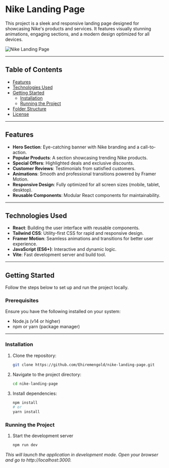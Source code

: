 # Nike Landing Page

This project is a sleek and responsive landing page designed for showcasing Nike's products and services. It features visually stunning animations, engaging sections, and a modern design optimized for all devices.

![Nike Landing Page](./src/assets/your-image-name.png)

---

## Table of Contents
- [Features](#features)
- [Technologies Used](#technologies-used)
- [Getting Started](#getting-started)
  - [Installation](#installation)
  - [Running the Project](#running-the-project)
- [Folder Structure](#folder-structure)
- [License](#license)

---

## Features
- **Hero Section**: Eye-catching banner with Nike branding and a call-to-action.
- **Popular Products**: A section showcasing trending Nike products.
- **Special Offers**: Highlighted deals and exclusive discounts.
- **Customer Reviews**: Testimonials from satisfied customers.
- **Animations**: Smooth and professional transitions powered by Framer Motion.
- **Responsive Design**: Fully optimized for all screen sizes (mobile, tablet, desktop).
- **Reusable Components**: Modular React components for maintainability.

---

## Technologies Used
- **React**: Building the user interface with reusable components.
- **Tailwind CSS**: Utility-first CSS for rapid and responsive design.
- **Framer Motion**: Seamless animations and transitions for better user experience.
- **JavaScript (ES6+)**: Interactive and dynamic logic.
- **Vite**: Fast development server and build tool.

---

## Getting Started

Follow the steps below to set up and run the project locally.

### Prerequisites
Ensure you have the following installed on your system:
- Node.js (v14 or higher)
- npm or yarn (package manager)

---

### Installation
1. Clone the repository:
   ```bash
   git clone https://github.com/Ehiremengold/nike-landing-page.git

2. Navigate to the project directory:
    ```bash
    cd nike-landing-page

3. Install dependencies:
    ```bash
    npm install
    # or
    yarn install

### Running the Project
1. Start the development server
    ```bash
    npm run dev
_This will launch the application in development mode. Open your browser and go to http://localhost:3000._